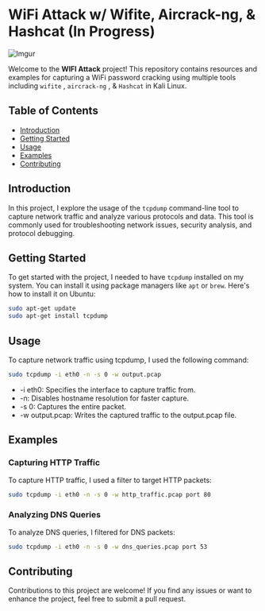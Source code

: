 # WiFi Attack w/ Wifite, Aircrack-ng, & Hashcat (In Progress)

![Imgur]([https://imgur.com/q3Q24ux]) 

Welcome to the **WIFI Attack** project! This repository contains resources and examples for capturing a WiFi password cracking using multiple tools including  `wifite` , `aircrack-ng` , & `Hashcat` in Kali Linux.

## Table of Contents

- [Introduction](#introduction)
- [Getting Started](#getting-started)
- [Usage](#usage)
- [Examples](#examples)
- [Contributing](#contributing)


## Introduction

In this project, I explore the usage of the `tcpdump` command-line tool to capture network traffic and analyze various protocols and data. This tool is commonly used for troubleshooting network issues, security analysis, and protocol debugging.

## Getting Started

To get started with the project, I needed to have `tcpdump` installed on my system. You can install it using package managers like `apt` or `brew`. Here's how to install it on Ubuntu:

```sh
sudo apt-get update
sudo apt-get install tcpdump
```

## Usage

To capture network traffic using tcpdump, I used the following command:
```sh
sudo tcpdump -i eth0 -n -s 0 -w output.pcap
```

- -i eth0: Specifies the interface to capture traffic from. <br>
- -n: Disables hostname resolution for faster capture. <br>
- -s 0: Captures the entire packet. <br>
- -w output.pcap: Writes the captured traffic to the output.pcap file. <br>

## Examples

### Capturing HTTP Traffic <br>
To capture HTTP traffic, I used a filter to target HTTP packets:

```sh
sudo tcpdump -i eth0 -n -s 0 -w http_traffic.pcap port 80
```

### Analyzing DNS Queries <br>
To analyze DNS queries, I filtered for DNS packets:

```sh
sudo tcpdump -i eth0 -n -s 0 -w dns_queries.pcap port 53
```

## Contributing 
Contributions to this project are welcome! If you find any issues or want to enhance the project, feel free to submit a pull request.

